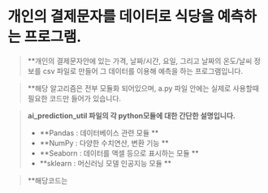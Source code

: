 # 개인의 결제문자를 데이터로 식당을 예측하는 프로그램.

> **개인의 결제문자안에 있는 가격, 날짜/시간, 요일, 그리고 날짜의 온도/날씨 정보를 csv 파일로 만들어 그 데이터를 이용해 예측을 하는 프로그램입니다.

> **해당 알고리즘은 전부 모듈화 되어있으며, a.py 파일 안에는 실제로 사용할때 필요한 코드만 들어가 있습니다.

> **ai_prediction_util 파일의 각 python모듈에 대한 간단한 설명입니다.**
> * **Pandas : 데이터베이스 관련 모듈 **
> * **NumPy : 다양한 수치연산, 변환 기능 ** 
> * **Seaborn : 데이터를 액셀 등으로 표시하는 모듈 **
> * **sklearn : 머신러닝 모델 인공지능 모듈 **

> **해당코드는

